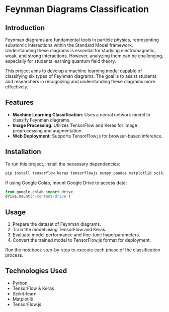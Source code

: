# Feynman Diagrams Classification

## Introduction
Feynman diagrams are fundamental tools in particle physics, representing subatomic interactions within the Standard Model framework. Understanding these diagrams is essential for studying electromagnetic, weak, and strong interactions. However, analyzing them can be challenging, especially for students learning quantum field theory.

This project aims to develop a machine learning model capable of classifying six types of Feynman diagrams. The goal is to assist students and researchers in recognizing and understanding these diagrams more effectively.

## Features
- **Machine Learning Classification**: Uses a neural network model to classify Feynman diagrams.
- **Image Processing**: Utilizes TensorFlow and Keras for image preprocessing and augmentation.
- **Web Deployment**: Supports TensorFlow.js for browser-based inference.

## Installation
To run this project, install the necessary dependencies:

```sh
pip install tensorflow keras tensorflowjs numpy pandas matplotlib scikit-learn pillow
```

If using Google Colab, mount Google Drive to access data:

```python
from google.colab import drive
drive.mount('/content/drive')
```

## Usage
1. Prepare the dataset of Feynman diagrams.
2. Train the model using TensorFlow and Keras.
3. Evaluate model performance and fine-tune hyperparameters.
4. Convert the trained model to TensorFlow.js format for deployment.

Run the notebook step-by-step to execute each phase of the classification process.

## Technologies Used
- Python
- TensorFlow & Keras
- Scikit-learn
- Matplotlib
- TensorFlow.js